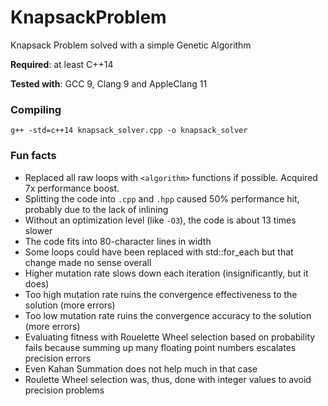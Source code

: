 # KnapsackProblem
Knapsack Problem solved with a simple Genetic Algorithm

**Required**: at least C++14

**Tested with**: GCC 9, Clang 9 and AppleClang 11

### Compiling
`g++ -std=c++14 knapsack_solver.cpp -o knapsack_solver`


### Fun facts
* Replaced all raw loops with `<algorithm>` functions if possible. Acquired 7x performance boost.
* Splitting the code into `.cpp` and `.hpp` caused 50% performance hit, probably due to the lack of inlining
* Without an optimization level (like `-O3`), the code is about 13 times slower
* The code fits into 80-character lines in width
* Some loops could have been replaced with std::for_each but that change made no sense overall
* Higher mutation rate slows down each iteration (insignificantly, but it does)
* Too high mutation rate ruins the convergence effectiveness to the solution (more errors)
* Too low mutation rate ruins the convergence accuracy to the solution (more errors)
* Evaluating fitness with Rouelette Wheel selection based on probability fails because summing up many floating point numbers escalates precision errors
* Even Kahan Summation does not help much in that case
* Roulette Wheel selection was, thus, done with integer values to avoid precision problems
